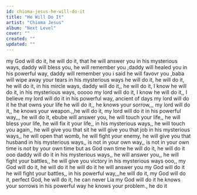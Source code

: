 ```yaml
---
id: chioma-jesus-he-will-do-it
title: "He Will Do It"
artist: "Chioma Jesus"
album: "Next Level"
cover: ""
created: ""
updated: ""
---
```


my God will do it,  he will do it, that he will answer you in his mysterious ways, daddy will bless you, he will remember you ,daddy will healed you in his powerful way, daddy will remember you i said he will favovr you ,baba will wipe away your tears in his mysterious ways        he will do it,  he will do it, he will do it, in his mircle ways,  daddy will do it,, he will do it,  I know he will do it, in his mysterious ways,  ooooo
my lord will do it, I know
he will do it,, I believe
my lord will do it in his powerful way,
ancient of days
my lord will do it
he that owns your life
he will do it,,
he knows your sorrow,,, my lord will do it,,
he knows your weapon.,,he will do it,  my lord will do it  in his powerful way,,,
he will do it,
ebube will answer you,  he will touch your life,, he will bless your life, he will fix it your life,, in his mysterious ways,, he will touch you again,,  he will give you that sit
he will give you that job in his mysterious ways,, he will open that womb, he will fight your enemy, he will give you that husband in his mysterious ways,, is not in your own way,, is not in your own time
is not  by your own time but as God own time
he will do it,
he will do it ooo daddy will do it in his mysterious ways,,
he will answer you,,
he will fight your battles,,
he will give you victory in his mysterious ways ooo,,
my God will do it,  he will do it
he will do it
he will answer you
my  God will do it
he will fight your battles,, in his powerful way,,,he will do it, my God will do it, perfect God,
he will do it,
he can never Lia
my God will do it
he knows your sorrows
in his powerful way
he knows your problem., he do it